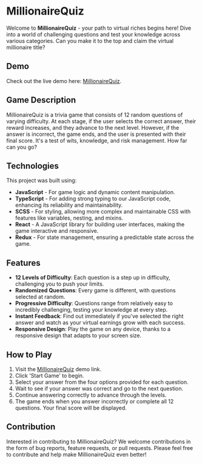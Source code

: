 # MillionaireQuiz

Welcome to **MillionaireQuiz** - your path to virtual riches begins here! Dive into a world of challenging questions and test your knowledge across various categories. Can you make it to the top and claim the virtual millionaire title?

## Demo

Check out the live demo here: [MillionaireQuiz](https://o-drozzdyk.github.io/MillionaireQuiz/).

## Game Description

MillionaireQuiz is a trivia game that consists of 12 random questions of varying difficulty. At each stage, if the user selects the correct answer, their reward increases, and they advance to the next level. However, if the answer is incorrect, the game ends, and the user is presented with their final score. It's a test of wits, knowledge, and risk management. How far can you go?

## Technologies

This project was built using:

- **JavaScript** - For game logic and dynamic content manipulation.
- **TypeScript** - For adding strong typing to our JavaScript code, enhancing its reliability and maintainability.
- **SCSS** - For styling, allowing more complex and maintainable CSS with features like variables, nesting, and mixins.
- **React** - A JavaScript library for building user interfaces, making the game interactive and responsive.
- **Redux** - For state management, ensuring a predictable state across the game.

## Features

- **12 Levels of Difficulty**: Each question is a step up in difficulty, challenging you to push your limits.
- **Randomized Questions**: Every game is different, with questions selected at random.
- **Progressive Difficulty**: Questions range from relatively easy to incredibly challenging, testing your knowledge at every step.
- **Instant Feedback**: Find out immediately if you've selected the right answer and watch as your virtual earnings grow with each success.
- **Responsive Design**: Play the game on any device, thanks to a responsive design that adapts to your screen size.

## How to Play

1. Visit the [MillionaireQuiz](https://o-drozzdyk.github.io/MillionaireQuiz/) demo link.
2. Click 'Start Game' to begin.
3. Select your answer from the four options provided for each question.
4. Wait to see if your answer was correct and go to the next question.
5. Continue answering correctly to advance through the levels.
6. The game ends when you answer incorrectly or complete all 12 questions. Your final score will be displayed.

## Contribution

Interested in contributing to MillionaireQuiz? We welcome contributions in the form of bug reports, feature requests, or pull requests. Please feel free to contribute and help make MillionaireQuiz even better!
